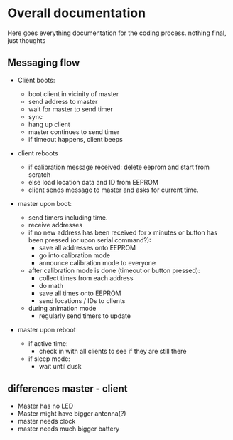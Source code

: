 # Overall documentation
Here goes everything documentation for the coding process. nothing final, just thoughts

## Messaging flow

- Client boots: 
    - boot client in vicinity of master
    - send address to master
    - wait for master to send timer
    - sync
    - hang up client
    - master continues to send timer
    - if timeout happens, client beeps
- client reboots
    - if calibration message received: delete eeprom and start from scratch
    - else load location data and ID from EEPROM
    - client sends message to master and asks for current time. 


- master upon boot: 
    - send timers including time. 
    - receive addresses
    - if no new address has been received for x minutes or button has been pressed (or upon serial command?): 
        - save all addresses onto EEPROM
        - go into calibration mode
        - announce calibration mode to everyone
    - after calibration mode is done (timeout or  button pressed): 
        - collect times from each address
        - do math
        - save all times onto EEPROM
        - send locations / IDs to clients
    - during animation mode
        - regularly send timers to update

- master upon reboot
    - if active time: 
        - check in with all clients to see if they are still there
    - if sleep mode: 
        - wait until dusk



## differences master - client
- Master has no LED
- Master might have bigger antenna(?)
- master needs clock
- master needs much bigger battery





